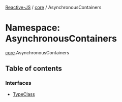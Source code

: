 [Reactive-JS](../README.md) / [core](core.md) / AsynchronousContainers

# Namespace: AsynchronousContainers

[core](core.md).AsynchronousContainers

## Table of contents

### Interfaces

- [TypeClass](../interfaces/core.AsynchronousContainers.TypeClass.md)
